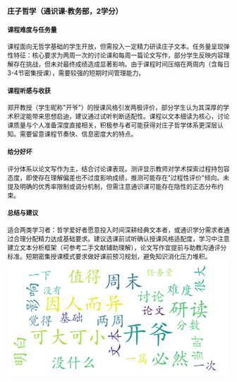 ### 庄子哲学（通识课·教务部，2学分）

#### 课程难度与任务量  
课程面向无哲学基础的学生开放，但需投入一定精力研读庄子文本。任务量呈现弹性特征：核心要求为两周一次的讨论课和每周一篇论文写作，部分学生反映内容理解存在挑战，但未对最终成绩造成显著影响。由于课程时间压缩在两周内（含每日3-4节密集授课），需要较强的短期时间管理能力。

#### 课程听感与收获  
郑开教授（学生昵称"开爷"）的授课风格引发两极评价，部分学生认为其深厚的学术积淀能带来思想启迪，建议通过试听判断适配性。课程以文本细读为核心，讨论课质量与个人准备深度直接相关，积极参与者可能获得对庄子哲学体系更深层认知。需要留意课程节奏快、信息密度大的特点。

#### 给分好坏  
评分体系以论文写作为主，结合讨论课表现。测评显示教师对学术探索过程持包容态度，即使存在理解偏差也不过度影响成绩，推测可能存在"过程性评价"倾向。未提及明确的优秀率限制或调分机制，但需注意通识课可能存在隐性的正态分布约束。

#### 总结与建议  
适合两类学习者：哲学爱好者愿意投入时间深耕经典文本者，或通识学分需求者通过合理分配精力达成基础要求。建议选课前试听确认授课风格适配度，学习中注意建立文本分析框架（可参考二手文献辅助理解），论文写作宜提前与助教沟通评分标准。短期密集授课模式要求做好课前预习规划，避免知识消化压力堆积。
![wordcloud](wordcloud.png)